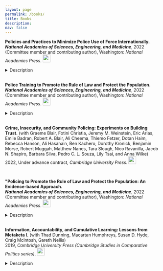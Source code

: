 ```yaml
---
layout: page
permalink: /books/
title: Books
description: 
nav: false
---
```



<!---2022 Book #1--->
**Policies and Practices to Minimize Police Use of Force Internationally.**     
***National Academies of Sciences, Engineering, and Medicine***, 2022 (Committee member and contributing author), Washington: *National Academies Press*.
<a href="https://nap.nationalacademies.org/catalog/26582/policies-and-practices-to-minimize-police-use-of-force-internationally">
  <img alt="webpage" src="{{ site.baseurl }}/assets/img/webpage.png" alt="drawing" width="25"/>
</a>
<details>
  <summary>Description</summary>
Injury and death from use of excessive force by police officers remain a common concern in countries across the globe. Despite local, national, and international attempts to legislate and provide guidance for police use of force, there continue to be global accounts of excessive force by law enforcement. Reports of officer-involved killings, injuries to citizens, and attempts to control protests and demonstrations with chemical irritants, rubber bullets, and sometimes shooting into crowds with live ammunition frequently appear in the press worldwide. However, reliable data on and accounting for these incidents are both lacking.

A large network of international and regional organizations, bilateral donors, international financial institutions, and civil society organizations aim to work with governments to improve policing practices and reduce police use of excessive force. As a part of that network, the U.S. Department of State, through its Bureau of International Narcotics and Law Enforcement Affairs (INL), provides foreign assistance to and supports capacity building for criminal justice systems and police organizations in approximately 90 countries. Like many donors, it strives to direct its resources to the most effective approaches to achieve its mission.

Policies and Practices to Minimize Police Use of Force Internationally, the third in a series of five reports produced for INL, addresses what policies and practices for police use of force are effective in promoting the rule of law and protecting the population (including the officers themselves). This report looks at what is known about effective practices and their implementation and identifies promising actions to be taken by international donors in their efforts to strengthen the effectiveness of law enforcement agencies.


</details>

<br />



<!---2022 Book #2--->
**Police Training to Promote the Rule of Law and Protect the Population.**     
***National Academies of Sciences, Engineering, and Medicine***, 2022 (Committee member and contributing author), Washington: *National Academies Press*.
<a href="https://www.nap.edu/catalog/26467/police-training-to-promote-the-rule-of-law-and-protect-the-population?utm_source=All+DBASSE+Newsletters&utm_campaign=d34f13e1b2-CLAJ-INL-Report-2&utm_medium=email&utm_term=0_e16023964e-d34f13e1b2-275367179">
  <img alt="webpage" src="{{ site.baseurl }}/assets/img/webpage.png" alt="drawing" width="25"/>
</a>
<details>
  <summary>Description</summary>
Training police in the knowledge and skills necessary to support the rule of law and protect the public is a substantial component of the activities of international organizations that provide foreign assistance. Significant challenges with such training activities arise with the wide range of cultural, institutional, political, and social contexts across countries. In addition, foreign assistance donors often have to leverage programs and capacity in their own countries to provide training in partner countries, and there are many examples of training, including in the United States, that do not rely on the best scientific evidence of policing practices and training design. Studies have shown disconnects between the reported goals of training, notably that of protecting the population, and actual behaviors by police officers. These realities present a diversity of challenges and opportunities for foreign assistance donors and police training.

At the request of the U.S. State Department's Bureau of International Narcotics and Law Enforcement Affairs, the Committee on Law and Justice of the National Academies of Sciences, Engineering, and Medicine examined scientific evidence and assessed research needs for effective policing in the context of the challenges above. This report, the second in a series of five, responds to the following questions: What are the core knowledge and skills needed for police to promote the rule of law and protect the population? What is known about mechanisms (e.g., basic and continuing education or other capacity building programs) for developing the core skills needed for police to promote the rule of law and protect the population?

</details>

<br />

<!---2022 Book #3--->
**Crime, Insecurity, and Community Policing: Experiments on Building Trust.** (with Graeme Blair, Fotini Christia, Jeremy M. Weinstein, Eric Arias, Emile Badran, Robert A. Blair, Ali Cheema, Thiemo Fetzer, Dotan Haim, Rebecca Hanson, Ali Hasanain, Ben Kachero, Dorothy Kronick, Benjamin Morse, Robert Muggah, Matthew Nanes, Tara Slough, Nico Ravanilla, Jacob N. Shapiro, Barbara Silva, Pedro C. L. Souza, Lily Tsai, and Anna Wilke)     
2022, Under advance contract, *Cambridge University Press*.
<a href="https://egap.org/our-work-0/the-metaketa-initiative/round4-community-policing/">
  <img alt="webpage" src="{{ site.baseurl }}/assets/img/webpage.png" alt="drawing" width="25"/>
</a>

<br />


<!---2021 Book #1--->
**"Policing to Promote the Rule of Law and Protect the Population: An Evidence-based Approach.**   
***National Academies of Sciences, Engineering, and Medicine***, 2022 (Committee member and contributing author), Washington: *National Academies Press*.
<a href="https://www.nap.edu/catalog/26217/policing-to-promote-the-rule-of-law-and-protect-the-population">
  <img alt="webpage" src="{{ site.baseurl }}/assets/img/webpage.png" alt="drawing" width="25"/>
</a>
<details>
  <summary>Description</summary>
The U.S. Department of State, through its Bureau of International Narcotics and Law Enforcement Affairs (INL), provides foreign assistance and supports capacity building for criminal justice systems and police organizations in approximately 90 countries around the world. It has a mandate to strengthen fragile states, support democratic transitions, and stabilize conflict-affected societies by helping partner countries develop effective and accountable criminal justice sector institutions and systems.

While the science of policing outcomes has grown in recent years, it is limited in context, with much of the research conducted on policing taking place in the Global North countries (e.g., the United Kingdom and United States). It is also limited in purpose, with much research focused on examining crime reduction as opposed to examining the harms to the public as the result of crimes, violence, and any effects of policing activities.

At the request of INL, Policing to Promote the Rule of Law and Protect the Population explores the organizational policies, structures, or practices (e.g., HR and recruiting, legal authorities, reporting lines, etc.) that will enable a police service to promote the rule of law and protect the population. This report presents an overview of the state of research and highlights promising areas to guide policing reform and interventions.

</details>


<br />


<!---2019 Book #1--->
**Information, Accountability, and Cumulative Learning: Lessons from Metaketa I.** (with Thad Dunning, Macartan Humphreys, Susan D. Hyde, Craig McIntosh, Gareth Nellis)     
2019, *Cambridge University Press (Cambridge Studies in Comparative Politics series)*.
<a href="https://www.cambridge.org/core/books/information-accountability-and-cumulative-learning/45DD58C16ED29DFFA9D69F0CF740EFB4">
  <img alt="webpage" src="{{ site.baseurl }}/assets/img/webpage.png" alt="drawing" width="25"/>
</a>
<details>
  <summary>Description</summary>
Throughout the world, voters lack access to information about politicians, government performance, and public services. Efforts to remedy these informational deficits are numerous. Yet do informational campaigns influence voter behavior and increase democratic accountability? Through the first project of the Metaketa Initiative, sponsored by the Evidence in Governance and Politics (EGAP) research network, this book aims to address this substantive question and at the same time introduce a new model for cumulative learning that increases coordination among otherwise independent researcher teams. It presents the overall results (using meta-analysis) from six independently conducted but coordinated field experimental studies, the results from each individual study, and the findings from a related evaluation of whether practitioners utilize this information as expected. It also discusses lessons learned from EGAP's efforts to coordinate field experiments, increase replication of theoretically important studies across contexts, and increase the external validity of field experimental research.

</details>
